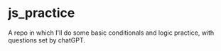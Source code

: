 # js_practice
A repo in which I'll do some basic conditionals and logic practice, with questions set by chatGPT.
